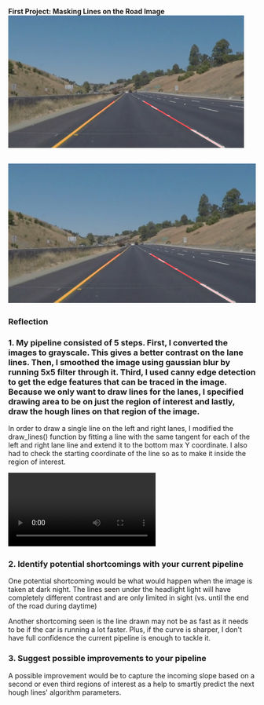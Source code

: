 **First Project: Masking Lines on the Road Image** 
<img src="test_images_output/whiteCarLaneSwitch.jpg" width="480"/>

[//]: # (Video References)

[video1]: ./test_videos_output/challenge.mp4 "Curved Road"

[![Watch the video](https://github.com/lifeunion/basiclanemasking/blob/master/test_images_output/whiteCarLaneSwitch.jpg)](https://github.com/lifeunion/basiclanemasking/blob/master/test_videos_output/challenge.mp4)
---

### Reflection

### 1. My pipeline consisted of 5 steps. First, I converted the images to grayscale. This gives a better contrast on the lane lines. Then, I smoothed the image using gaussian blur by running 5x5 filter through it. Third, I used canny edge detection to get the edge features that can be traced in the image. Because we only want to draw lines for the lanes, I specified drawing area to be on just the region of interest and lastly, draw the hough lines on that region of the image.

In order to draw a single line on the left and right lanes, I modified the draw_lines() function by fitting a line with the same tangent for each of the left and right lane line and extend it to the bottom max Y coordinate. I also had to check the starting coordinate of the line so as to make it inside the region of interest.

![Curved Road][video1]


### 2. Identify potential shortcomings with your current pipeline


One potential shortcoming would be what would happen when the image is taken at dark night. The lines seen under the headlight light will have completely different contrast and are only limited in sight (vs. until the end of the road during daytime) 

Another shortcoming seen is the line drawn may not be as fast as it needs to be if the car is running a lot faster. Plus, if the curve is sharper, I don't have full confidence the current pipeline is enough to tackle it.


### 3. Suggest possible improvements to your pipeline

A possible improvement would be to capture the incoming slope based on a second or even third regions of interest as a help to smartly predict the next hough lines' algorithm parameters.
